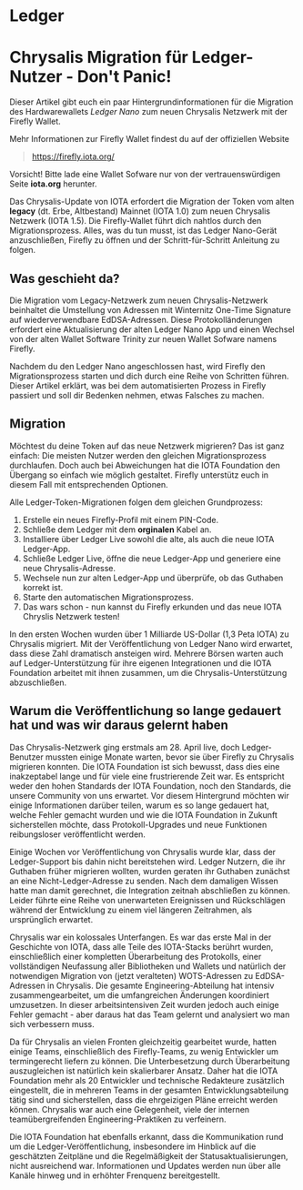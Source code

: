 <!--
---article_info
title: Chrysalis Migration für Ledger-Nutzer
author: [author_1]
reviews: [DanieKrie, reviewer_2]
---
-->

# Ledger 

# Chrysalis Migration für Ledger-Nutzer - Don't Panic!
Dieser Artikel gibt euch ein paar Hintergrundinformationen für die Migration des Hardwarewallets *Ledger Nano* zum neuen Chrysalis Netzwerk mit der Firefly Wallet.

Mehr Informationen zur Firefly Wallet findest du auf der offiziellen Website 
> https://firefly.iota.org/

Vorsicht! Bitte lade eine Wallet Sofware nur von der vertrauenswürdigen Seite **iota.org** herunter.

Das Chrysalis-Update von IOTA erfordert die Migration der Token vom alten **legacy** (dt. Erbe, Altbestand) Mainnet (IOTA 1.0) zum neuen Chrysalis Netzwerk (IOTA 1.5). Die Firefly-Wallet führt dich nahtlos durch den Migrationsprozess. Alles, was du tun musst, ist das Ledger Nano-Gerät anzuschließen, Firefly zu öffnen und der Schritt-für-Schritt Anleitung zu folgen.

## Was geschieht da?
Die Migration vom Legacy-Netzwerk zum neuen Chrysalis-Netzwerk beinhaltet die Umstellung von Adressen mit Winternitz One-Time Signature auf wiederverwendbare EdDSA-Adressen. Diese Protokolländerungen erfordert eine Aktualisierung der alten Ledger Nano App und einen Wechsel von der alten Wallet Software Trinity zur neuen Wallet Sofware namens Firefly.

Nachdem du den Ledger Nano angeschlossen hast, wird Firefly den Migrationsprozess starten und dich durch eine Reihe von Schritten führen. Dieser Artikel erklärt, was bei dem automatisierten Prozess in Firefly passiert und soll dir Bedenken nehmen, etwas Falsches zu machen.

## Migration
Möchtest du deine Token auf das neue Netzwerk migrieren? Das ist ganz einfach: Die meisten Nutzer werden den gleichen Migrationsprozess durchlaufen. Doch auch bei Abweichungen hat die IOTA Foundation den Übergang so einfach wie möglich gestaltet. Firefly unterstütz euch in diesem Fall mit entsprechenden Optionen.


Alle Ledger-Token-Migrationen folgen dem gleichen Grundprozess:

1. Erstelle ein neues Firefly-Profil mit einem PIN-Code.
2. Schließe dem Ledger mit dem **orginalen** Kabel an.
3. Installiere über Ledger Live sowohl die alte, als auch die neue IOTA Ledger-App.
4. Schließe Ledger Live, öffne die neue Ledger-App und generiere eine neue Chrysalis-Adresse.
5. Wechsele nun zur alten Ledger-App und überprüfe, ob das Guthaben korrekt ist.
6. Starte den automatischen Migrationsprozess.
7. Das wars schon - nun kannst du Firefly erkunden und das neue IOTA Chryslis Netzwerk testen!

In den ersten Wochen wurden über 1 Milliarde US-Dollar (1,3 Peta IOTA) zu Chrysalis migriert. Mit der Veröffentlichung von Ledger Nano wird erwartet, dass diese Zahl dramatisch ansteigen wird. Mehrere Börsen warten auch auf Ledger-Unterstützung für ihre eigenen Integrationen und die IOTA Foundation arbeitet mit ihnen zusammen, um die Chrysalis-Unterstützung abzuschließen.

## Warum die Veröffentlichung so lange gedauert hat und was wir daraus gelernt haben
Das Chrysalis-Netzwerk ging erstmals am 28. April live, doch Ledger-Benutzer mussten einige Monate warten, bevor sie über Firefly zu Chrysalis migrieren konnten. Die IOTA Foundation ist sich bewusst, dass dies eine inakzeptabel lange und für viele eine frustrierende Zeit war. Es entspricht weder den hohen Standards der IOTA Foundation, noch den Standards, die unsere Community von uns erwartet. Vor diesem Hintergrund möchten wir einige Informationen darüber teilen, warum es so lange gedauert hat, welche Fehler gemacht wurden und wie die IOTA Foundation in Zukunft sicherstellen möchte, dass Protokoll-Upgrades und neue Funktionen reibungsloser veröffentlicht werden.

Einige Wochen vor Veröffentlichung von Chrysalis wurde klar, dass der Ledger-Support bis dahin nicht bereitstehen wird. Ledger Nutzern, die ihr Guthaben früher migrieren wollten, wurden geraten ihr Guthaben zunächst an eine Nicht-Ledger-Adresse zu senden. Nach dem damaligen Wissen hatte man damit gerechnet, die Integration zeitnah abschließen zu können. Leider führte eine Reihe von unerwarteten Ereignissen und Rückschlägen während der Entwicklung zu einem viel längeren Zeitrahmen, als ursprünglich erwartet.

Chrysalis war ein kolossales Unterfangen. Es war das erste Mal in der Geschichte von IOTA, dass alle Teile des IOTA-Stacks berührt wurden, einschließlich einer kompletten Überarbeitung des Protokolls, einer vollständigen Neufassung aller Bibliotheken und Wallets und natürlich der notwendigen Migration von (jetzt veralteten) WOTS-Adressen zu EdDSA-Adressen in Chrysalis. Die gesamte Engineering-Abteilung hat intensiv zusammengearbeitet, um die umfangreichen Änderungen koordiniert umzusetzen. In dieser arbeitsintensiven Zeit wurden jedoch auch einige Fehler gemacht - aber daraus hat das Team gelernt und analysiert wo man sich verbessern muss.

Da für Chrysalis an vielen Fronten gleichzeitig gearbeitet wurde, hatten einige Teams, einschließlich des Firefly-Teams, zu wenig Entwickler um termingerecht liefern zu können. Die Unterbesetzung durch Überarbeitung auszugleichen ist natürlich kein skalierbarer Ansatz. Daher hat die IOTA Foundation mehr als 20 Entwickler und technische Redakteure zusätzlich eingestellt, die in mehreren Teams in der gesamten Entwicklungsabteilung tätig sind und sicherstellen, dass die ehrgeizigen Pläne erreicht werden können. Chrysalis war auch eine Gelegenheit, viele der internen teamübergreifenden Engineering-Praktiken zu verfeinern.

Die IOTA Foundation hat ebenfalls erkannt, dass die Kommunikation rund um die Ledger-Veröffentlichung, insbesondere im Hinblick auf die geschätzten Zeitpläne und die Regelmäßigkeit der Statusaktualisierungen, nicht ausreichend war. Informationen und Updates werden nun über alle Kanäle hinweg und in erhöhter Frenquenz bereitgestellt.

